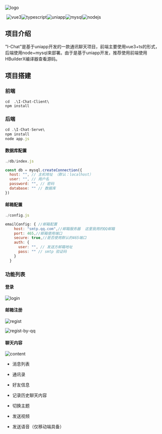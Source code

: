 ![logo](https://github.com/beitaandbaozi/I-Chat/blob/main/DocumentImage/logo.png?raw=true)

​                                                                     ![vue3](https://img.shields.io/badge/vue3-3)![typescript](https://img.shields.io/badge/typescript-red)![uniapp](https://img.shields.io/badge/uniapp-orange)![mysql](https://img.shields.io/badge/mysql->=8.0-yellow)![nodejs](https://img.shields.io/badge/node->=12.0.0-ff69b4)

## 项目介绍

"I-Chat"是基于uniapp开发的一款通讯聊天项目，前端主要使用vue3+ts的形式，后端使用node+mysql来部署。由于是基于uniapp开发，推荐使用前端使用HBuilderX编译器查看源码。

## 项目搭建

### 前端

```
cd  .\I-Chat-Client\
npm install
```

### 后端

```javascript
cd .\I-Chat-Serve\
npm install
node app.js
```

#### 数据库配置

```javascript
./db/index.js

const db = mysql.createConnection({
  host: "", // 主机地址 （默认：localhost）
  user: "", // 用户名
  password: "", // 密码
  database: "" // 数据库
})
```

#### 邮箱配置

```javascript
./config.js

emailConfig: { //邮箱配置
    host: "smtp.qq.com",//邮箱服务器  这里我用的QQ邮箱
    port: 465,//邮箱使用端口
    secure: true,//是否使用默认的465端口
    auth: {
      user: "", // 发送方邮箱地址
      pass: "" // smtp 验证码
    }
  }
```

### 功能列表

#### 登录

![login](https://github.com/beitaandbaozi/I-Chat/blob/main/DocumentImage/login.png?raw=true)



#### 邮箱注册

![regist](https://github.com/beitaandbaozi/I-Chat/blob/main/DocumentImage/regist.png?raw=true)

![regist-by-qq](https://github.com/beitaandbaozi/I-Chat/blob/main/DocumentImage/regist-by-qq.png?raw=true)

#### 聊天内容

![content](https://github.com/beitaandbaozi/I-Chat/blob/main/DocumentImage/content.png?raw=true)



- 消息列表

- 通讯录

- 好友信息

- 记录历史聊天内容

- 切换主题

- 发送视频

- 发送语音（仅移动端具备）